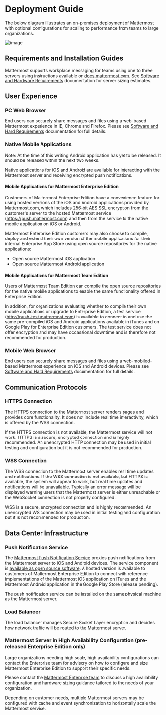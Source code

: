 # Deployment Guide

The below diagram illustrates an on-premises deployment of Mattermost with optional configurations for scaling to performance from teams to large organizations. 

![image](https://cloud.githubusercontent.com/assets/177788/13022821/9336477a-d198-11e5-8b98-6d967d253cfe.png)

## Requirements and Installation Guides 

Mattermost supports workplace messaging for teams using one to three servers using instructions available on [docs.mattermost.com](http://docs.mattermost.com/install/requirements.html). See [Software and Hardware Requirements](http://docs.mattermost.com/install/requirements.html) documentation for server sizing estimates. 

## User Experience

### PC Web Browser

End users can securely share messages and files using a web-based Mattermost experience in IE, Chrome and Firefox. Please see [Software and Hard Requirements](http://docs.mattermost.com/install/requirements.html) documentation for full details. 

### Native Mobile Applications

Note: At the time of this writing Android application has yet to be released. It should be released within the next two weeks.

Native applications for iOS and Android are available for interacting with the Mattermost server and receiving encrypted push notifications. 

#### Mobile Applications for Mattermost Enterprise Edition 

Customers of Mattermost Enterprise Edition have a convenience feature for using hosted versions of the iOS and Android applications provided by Mattermost.com, which includes 256-bit AES SSL encryption from the customer's server to the hosted Mattermost service (https://push.mattermost.com) and then from the service to the native mobile application on iOS or Android. 

Mattermost Enterprise Edition customers may also choose to compile, deploy and extend their own version of the mobile applications for their internal Enterprise App Store using open source repositories for the native applications: 

- Open source Mattermost iOS application 
- Open source Mattermost Android application 

#### Mobile Applications for Mattermost Team Edition 

Users of Mattermost Team Edition can compile the open source repositories for the native mobile applications to enable the same functionality offered in Enterprise Edition. 

In addition, for organizations evaluating whether to compile their own mobile applications or upgrade to Enterprise Edition, a test service (http://push-test.mattermost.com) is available to connect to and use the same pre-compiled iOS and Android applications available in iTunes and on Google Play for Enterprise Edition customers. The test service does not offer encryption and may have occassional downtime and is therefore not recommended for production. 

### Mobile Web Browser

End users can securely share messages and files using a web-mobiled-based Mattermost experience on iOS and Android devices. Please see [Software and Hard Requirements](http://docs.mattermost.com/install/requirements.html) documentation for full details. 


## Communication Protocols

### HTTPS Connection 

The HTTPS connection to the Mattermost server renders pages and provides core functionality. It does not include real time interactivity, which is offered by the WSS connection. 

If the HTTPS connection is not available, the Mattermost service will not work. HTTPS is a secure, encrypted connection and is highly recommended. An unencrypted HTTP connection may be used in initial testing and configuration but it is not recommended for production. 

### WSS Connection 

The WSS connection to the Mattermost server enables real time updates and notifications. If the WSS connection is not available, but HTTPS is available, the system will appear to work, but real time updates and notifications will be unavailable. Typically an error message will be displayed warning users that the Mattermost server is either unreachable or the WebSocket connection is not properly configured. 

WSS is a secure, encrypted connection and is highly recommended. An unencrypted WS connection may be used in initial testing and configuration but it is not recommended for production. 

## Data Center Infrastructure 

### Push Notification Service 

The [Mattermost Push Notification Service](https://github.com/mattermost/push-proxy) proxies push notifications from the Mattermost server to iOS and Android devices. The service component is [available as open source software](https://github.com/mattermost/push-proxy). A hosted version is available to customers of Mattermost Enterprise Edition to connect with reference implementations of the Mattermost iOS application on iTunes and the Mattermost Android application in the Google Play Store (release pending). 

The push notification service can be installed on the same physical machine as the Mattermost server. 

### Load Balancer

The load balancer manages Secure Socket Layer encryption and decides how network traffic will be routed to the Mattermost server. 

### Mattermost Server in High Availability Configuration (pre-released Enterprise Edition only)

Large organizations needing high scale, high availability configurations can contact the Enterprise team for advisory on how to configure and size Mattermost Enterprise Edition to support their specific needs. 


Please contact the [Mattermost Enteprise team](https://about.mattermost.com/contact/) to discuss a high availability configuration and hardware sizing guidance tailored to the needs of your organization. 

Depending on customer needs, multiple Mattermost servers may be configured with cache and event synchronization to horizontally scale the Mattermost service. 

